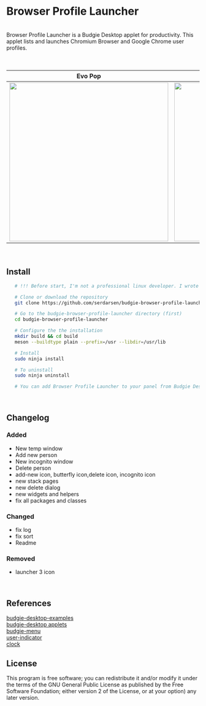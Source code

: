 Browser Profile Launcher
========

<br/>
Browser Profile Launcher is a Budgie Desktop applet for productivity. This applet lists and launches Chromium Browser and Google Chrome user profiles.<br/><br/>  


Evo Pop                    |  Arc Design
:-------------------------:|:-------------------------:
<img src="https://raw.githubusercontent.com/serdarsen/budgie-browser-profile-launcher/master/screenshots/screenshot2.gif" width="414"/>  |  <img src="https://raw.githubusercontent.com/serdarsen/budgie-browser-profile-launcher/master/screenshots/screenshot3.gif" width="414"/>

<br/>

Install
-------
```bash
   # !!! Before start, I'm not a professional linux developer. I wrote this applet and it works perfect on my ubuntu budgie (ubuntu 17:10 and 18.04, budgie version: 10.4,  device: acer aspire 5745g) . Please take your own risks and backups before install. Have fun!

   # Clone or download the repository
   git clone https://github.com/serdarsen/budgie-browser-profile-launcher.git

   # Go to the budgie-browser-profile-launcher directory (first)
   cd budgie-browser-profile-launcher

   # Configure the the installation
   mkdir build && cd build
   meson --buildtype plain --prefix=/usr --libdir=/usr/lib

   # Install
   sudo ninja install

   # To uninstall
   sudo ninja uninstall

   # You can add Browser Profile Launcher to your panel from Budgie Desktop Settings.

```

<br/>

Changelog
-------
### Added
* New temp window
* Add new person
* New incognito window
* Delete person
* add-new icon, butterfly icon,delete icon, incognito icon
* new stack pages
* new delete dialog
* new widgets and helpers
* fix all packages and classes
### Changed
* fix log
* fix sort
* Readme
### Removed
* launcher 3 icon

<br/>

References
-------

[budgie-desktop-examples](https://github.com/budgie-desktop/budgie-desktop-examples/tree/master/python_project)<br/>
[budgie-desktop applets](https://github.com/solus-project/budgie-desktop/tree/master/src/applets)<br/>
[budgie-menu](https://github.com/budgie-desktop/budgie-desktop/tree/master/src/applets/budgie-menu)<br/>
[user-indicator](https://github.com/solus-project/budgie-desktop/tree/master/src/applets/user-indicator)<br/>
[clock](https://github.com/solus-project/budgie-desktop/tree/master/src/applets/clock)

License
-------

This program is free software; you can redistribute it and/or modify it under the terms of the GNU General Public License as published by the Free Software Foundation; either version 2 of the License, or at your option) any later version.

